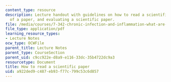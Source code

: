 ```yaml
---
content_type: resource
description: Lecture handout with guidelines on how to read a scientific paper, organization
  of a paper, and evaluating a scientific paper.
file: /media/courses/7-342-chronic-infection-and-inflammation-what-are-the-consequences-on-your-health-fall-2007/a922ded9c487eb93f77c799c53c6d857_session_1.pdf
file_type: application/pdf
learning_resource_types:
- Lecture Notes
ocw_type: OCWFile
parent_title: Lecture Notes
parent_type: CourseSection
parent_uid: c9cc922e-d8a9-e116-33dc-35b4722dc9a3
resourcetype: Document
title: How to read a scientific paper
uid: a922ded9-c487-eb93-f77c-799c53c6d857
---
```

